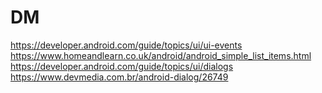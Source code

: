 # DM
https://developer.android.com/guide/topics/ui/ui-events
https://www.homeandlearn.co.uk/android/android_simple_list_items.html
https://developer.android.com/guide/topics/ui/dialogs
https://www.devmedia.com.br/android-dialog/26749
